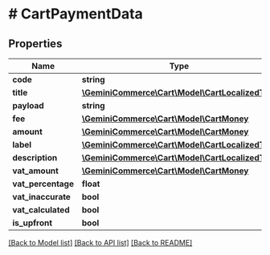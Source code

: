 # # CartPaymentData


## Properties 


Name | Type | Description | Notes
------------ | ------------- | ------------- | -------------
**code**| **string** |   | [optional]
**title**| [**\GeminiCommerce\Cart\Model\CartLocalizedText**](CartLocalizedText.md) |   | [optional]
**payload**| **string** |   | [optional]
**fee**| [**\GeminiCommerce\Cart\Model\CartMoney**](CartMoney.md) |   | [optional]
**amount**| [**\GeminiCommerce\Cart\Model\CartMoney**](CartMoney.md) |   | [optional]
**label**| [**\GeminiCommerce\Cart\Model\CartLocalizedText**](CartLocalizedText.md) |   | [optional]
**description**| [**\GeminiCommerce\Cart\Model\CartLocalizedText**](CartLocalizedText.md) |   | [optional]
**vat_amount**| [**\GeminiCommerce\Cart\Model\CartMoney**](CartMoney.md) |   | [optional]
**vat_percentage**| **float** |   | [optional]
**vat_inaccurate**| **bool** |   | [optional]
**vat_calculated**| **bool** |   | [optional]
**is_upfront**| **bool** |   | [optional]


[[Back to Model list]](../../README.md#models) [[Back to API list]](../../README.md#endpoints) [[Back to README]](../../README.md)

